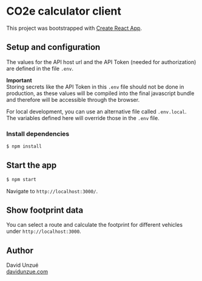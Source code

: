 # CO2e calculator client

This project was bootstrapped with [Create React App](https://github.com/facebook/create-react-app).

## Setup and configuration

The values for the API host url and the API Token (needed for authorization) are defined in the file `.env`.

**Important**  
Storing secrets like the API Token in this `.env` file should not be done in production, as these values will be compiled into the final javascript bundle and therefore will be accessible through the browser.

For local development, you can use an alternative file called `.env.local`. The variables defined here will override those in the `.env` file.

### Install dependencies

```bash
$ npm install
```

## Start the app

```bash
$ npm start
```

Navigate to `http://localhost:3000/`.

## Show footprint data

You can select a route and calculate the footprint for different vehicles under `http://localhost:3000`.

## Author

David Unzué  
[davidunzue.com](https://davidunzue.com)
